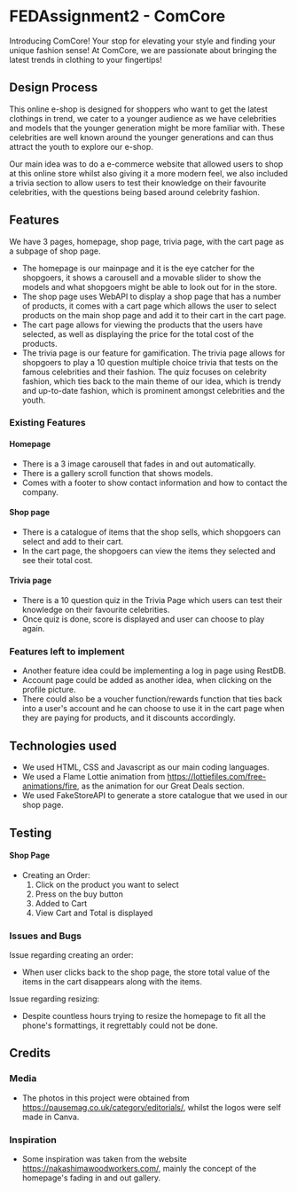 # FEDAssignment2 - ComCore

Introducing ComCore! Your stop for elevating your style and finding your unique fashion sense! At ComCore, we are passionate about bringing the latest trends in clothing to your fingertips!

## Design Process

This online e-shop is designed for shoppers who want to get the latest clothings in trend, we cater to a younger audience as we have celebrities and models that the younger generation might be more familiar with. These celebrities are well known around the younger generations and can thus attract the youth to explore our e-shop.

Our main idea was to do a e-commerce website that allowed users to shop at this online store whilst also giving it a more modern feel, we also included a trivia section to allow users to test their knowledge on their favourite celebrities, with the questions being based around celebrity fashion.

## Features

We have 3 pages, homepage, shop page, trivia page, with the cart page as a subpage of shop page.

- The homepage is our mainpage and it is the eye catcher for the shopgoers, it shows a carousell and a movable slider to show the models and what shopgoers might be able to look out for in the store.
- The shop page uses WebAPI to display a shop page that has a number of products, it comes with a cart page which allows the user to select products on the main shop page and add it to their cart in the cart page. 
- The cart page allows for viewing the products that the users have selected, as well as displaying the price for the total cost of the products.
- The trivia page is our feature for gamification. The trivia page allows for shopgoers to play a 10 question multiple choice trivia that tests on the famous celebrities and their fashion. The quiz focuses on celebrity fashion, which ties back to the main theme of our idea, which is trendy and up-to-date fashion, which is prominent amongst celebrities and the youth.

### Existing Features

#### Homepage
- There is a 3 image carousell that fades in and out automatically.
- There is a gallery scroll function that shows models.
- Comes with a footer to show contact information and how to contact the company.

#### Shop page
- There is a catalogue of items that the shop sells, which shopgoers can select and add to their cart.
- In the cart page, the shopgoers can view the items they selected and see their total cost.

#### Trivia page
- There is a 10 question quiz in the Trivia Page which users can test their knowledge on their favourite celebrities.
- Once quiz is done, score is displayed and user can choose to play again.

### Features left to implement 
- Another feature idea could be implementing a log in page using RestDB.
- Account page could be added as another idea, when clicking on the profile picture.
- There could also be a voucher function/rewards function that ties back into a user's account and he can choose to use it in the cart page when they are paying for products, and it discounts accordingly.


## Technologies used
- We used HTML, CSS and Javascript as our main coding languages.
- We used a Flame Lottie animation from https://lottiefiles.com/free-animations/fire, as the animation for our Great Deals section.
- We used FakeStoreAPI to generate a store catalogue that we used in our shop page.


## Testing 

#### Shop Page
- Creating an Order:
    1. Click on the product you want to select
    2. Press on the buy button
    3. Added to Cart
    4. View Cart and Total is displayed


### Issues and Bugs
Issue regarding creating an order:
- When user clicks back to the shop page, the store total value of the items in the cart disappears along with the items.

Issue regarding resizing:
- Despite countless hours trying to resize the homepage to fit all the phone's formattings, it regrettably could not be done. 


## Credits

### Media
- The photos in this project were obtained from https://pausemag.co.uk/category/editorials/, whilst the logos were self made in Canva.

### Inspiration
- Some inspiration was taken from the website https://nakashimawoodworkers.com/, mainly the concept of the homepage's fading in and out gallery.
